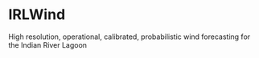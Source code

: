 # IRLWind
High resolution, operational, calibrated, probabilistic wind forecasting for the Indian River Lagoon

